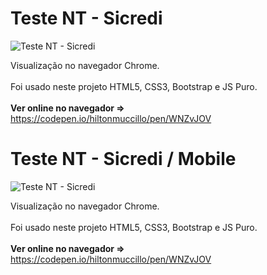 # Teste NT - Sicredi

![Teste NT - Sicredi](screen-sicredi.gif?raw=true "Teste NT - Sicredi")

Visualização no navegador Chrome.<br><br>
Foi usado neste projeto HTML5, CSS3, Bootstrap e JS Puro.<br><br>
<strong>Ver online no navegador =></strong> https://codepen.io/hiltonmuccillo/pen/WNZvJOV

# Teste NT - Sicredi / Mobile

![Teste NT - Sicredi](screen-sicredi-mobile.gif?raw=true "Teste NT - Sicredi")

Visualização no navegador Chrome.<br><br>
Foi usado neste projeto HTML5, CSS3, Bootstrap e JS Puro.<br><br>
<strong>Ver online no navegador =></strong> https://codepen.io/hiltonmuccillo/pen/WNZvJOV
